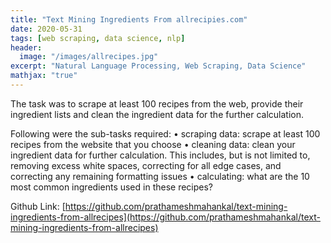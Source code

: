```yaml
---
title: "Text Mining Ingredients From allrecipies.com"
date: 2020-05-31
tags: [web scraping, data science, nlp]
header:
  image: "/images/allrecipes.jpg"
excerpt: "Natural Language Processing, Web Scraping, Data Science"
mathjax: "true"
---
```


The task was to scrape at least 100 recipes from the web, provide their ingredient lists and clean the ingredient data for the further calculation.

Following were the sub-tasks required:
•	scraping data: scrape at least 100 recipes from the website that you choose
•	cleaning data: clean your ingredient data for further calculation. This includes, but is not limited to, removing excess white spaces, correcting for all edge cases, and correcting any remaining formatting issues
•	calculating: what are the 10 most common ingredients used in these recipes?

Github Link: [https://github.com/prathameshmahankal/text-mining-ingredients-from-allrecipes](https://github.com/prathameshmahankal/text-mining-ingredients-from-allrecipes)
